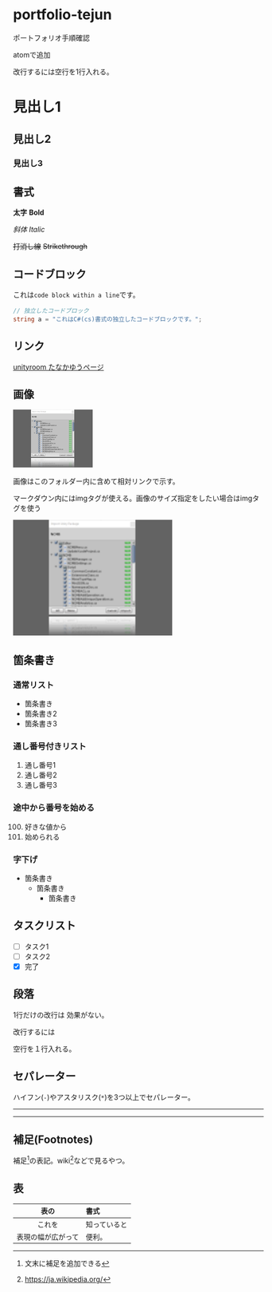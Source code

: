 # portfolio-tejun
ポートフォリオ手順確認

atomで追加

改行するには空行を1行入れる。

# 見出し1
## 見出し2
### 見出し3

## 書式
**太字** **Bold**

*斜体* *Italic*

~~打消し線~~ ~~Strikethrough~~

## コードブロック
これは`code block within a line`です。

```cs
// 独立したコードブロック
string a = "これはC#(cs)書式の独立したコードブロックです。";
```

## リンク
[unityroom たなかゆうページ](https://unityroom.com/users/81feabmrtpxcuv0h5dlg)

## 画像
![インポート画面](sample.png)

画像はこのフォルダー内に含めて相対リンクで示す。

マークダウン内にはimgタグが使える。画像のサイズ指定をしたい場合はimgタグを使う

<img src="sample.png" style="width: 320px">

## 箇条書き
### 通常リスト
- 箇条書き
- 箇条書き2
- 箇条書き3

### 通し番号付きリスト
1. 通し番号1
1. 通し番号2
1. 通し番号3

### 途中から番号を始める
100. 好きな値から
100. 始められる

### 字下げ
- 箇条書き
  - 箇条書き
    - 箇条書き

## タスクリスト
- [ ] タスク1
- [ ] タスク2
- [x] 完了

## 段落
1行だけの改行は
効果がない。

改行するには

空行を１行入れる。

## セパレーター
ハイフン(`-`)やアスタリスク(`*`)を3つ以上でセパレーター。

---

***

## 補足(Footnotes)
補足[^1]の表記。wiki[^2]などで見るやつ。

[^1]: 文末に補足を追加できる
[^2]: https://ja.wikipedia.org/

## 表
|表の|書式|
|:-:|:-|
|これを|知っていると|
|表現の幅が広がって|便利。|
